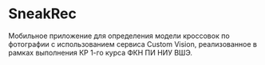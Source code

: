 # SneakRec
Мобильное приложение для определения модели кроссовок по фотографии с использованием сервиса Custom Vision, реализованное в рамках выполнения КР 1-го курса ФКН ПИ НИУ ВШЭ.
